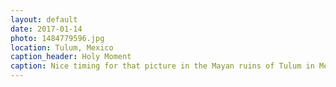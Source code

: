 ```yaml
---
layout: default
date: 2017-01-14
photo: 1484779596.jpg
location: Tulum, Mexico
caption_header: Holy Moment
caption: Nice timing for that picture in the Mayan ruins of Tulum in Mexico. I went there early in the morning to avoid the croud and the heat of the sun.
---
```

